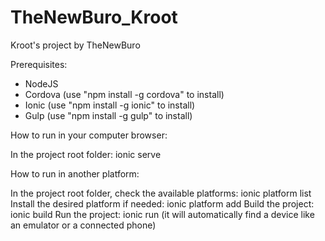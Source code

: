 # TheNewBuro_Kroot
Kroot's project by TheNewBuro



Prerequisites:

- NodeJS
- Cordova (use "npm install -g cordova" to install)
- Ionic (use "npm install -g ionic" to install)
- Gulp (use "npm install -g gulp" to install)



How to run in your computer browser:

In the project root folder:  ionic serve



How to run in another platform:

In the project root folder, check the available platforms:  ionic platform list
Install the desired platform if needed:  ionic platform add <platform>
Build the project:  ionic build <platform>
Run the project:  ionic run <platform>
(it will automatically find a device like an emulator or a connected phone)